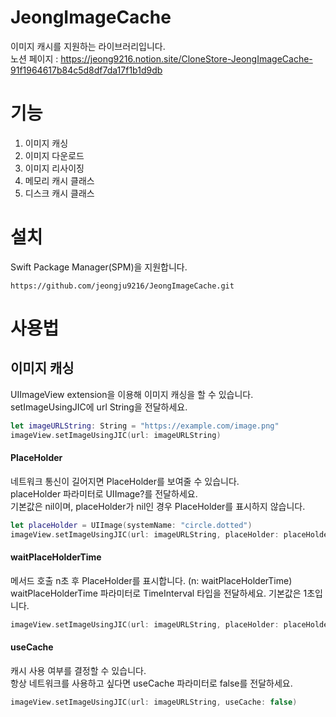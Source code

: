 # JeongImageCache
이미지 캐시를 지원하는 라이브러리입니다.  
노션 페이지 : https://jeong9216.notion.site/CloneStore-JeongImageCache-91f1964617b84c5d8df7da17f1b1d9db  

# 기능
1. 이미지 캐싱
2. 이미지 다운로드
3. 이미지 리사이징
4. 메모리 캐시 클래스
5. 디스크 캐시 클래스


# 설치
Swift Package Manager(SPM)을 지원합니다.  
```
https://github.com/jeongju9216/JeongImageCache.git
```

# 사용법
## 이미지 캐싱
UIImageView extension을 이용해 이미지 캐싱을 할 수 있습니다.  
setImageUsingJIC에 url String을 전달하세요.  

``` swift
let imageURLString: String = "https://example.com/image.png"
imageView.setImageUsingJIC(url: imageURLString)
```

#### PlaceHolder
네트워크 통신이 길어지면 PlaceHolder를 보여줄 수 있습니다.  
placeHolder 파라미터로 UIImage?를 전달하세요.  
기본값은 nil이며, placeHolder가 nil인 경우 PlaceHolder를 표시하지 않습니다.
``` swift
let placeHolder = UIImage(systemName: "circle.dotted")
imageView.setImageUsingJIC(url: imageURLString, placeHolder: placeHolder)
```
  
#### waitPlaceHolderTime  
메서드 호출 n초 후 PlaceHolder를 표시합니다. (n: waitPlaceHolderTime)  
waitPlaceHolderTime 파라미터로 TimeInterval 타입을 전달하세요.
기본값은 1초입니다.
``` swift
imageView.setImageUsingJIC(url: imageURLString, placeHolder: placeHolder, waitPlaceHolderTime: 3.0)
```

#### useCache
캐시 사용 여부를 결정할 수 있습니다.  
항상 네트워크를 사용하고 싶다면 useCache 파라미터로 false를 전달하세요.
``` swift
imageView.setImageUsingJIC(url: imageURLString, useCache: false)
```
